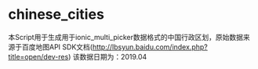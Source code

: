 # chinese_cities
本Script用于生成用于ionic_multi_picker数据格式的中国行政区划，原始数据来源于百度地图API SDK文档(http://lbsyun.baidu.com/index.php?title=open/dev-res)
该数据日期为：2019.04
